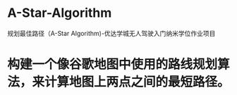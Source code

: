 # A-Star-Algorithm
规划最佳路径（A-Star Algorithm)-优达学城无人驾驶入门纳米学位作业项目
# 构建一个像谷歌地图中使用的路线规划算法，来计算地图上两点之间的最短路径。
